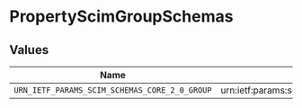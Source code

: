# PropertyScimGroupSchemas


## Values

| Name                                          | Value                                         |
| --------------------------------------------- | --------------------------------------------- |
| `URN_IETF_PARAMS_SCIM_SCHEMAS_CORE_2_0_GROUP` | urn:ietf:params:scim:schemas:core:2.0:Group   |